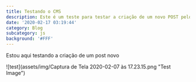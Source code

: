 ```yaml
---
title: Testando o CMS
description: Este é um teste para testar a criação de um novo POST pelo CMS
date: '2020-02-17 03:19:44'
category: Blog
subcategory: js
background: '#FFF'
---
```

Estou aqui testando a criação de um post novo



![test](assets/img/Captura de Tela 2020-02-07 às 17.23.15.png "Test Image")
